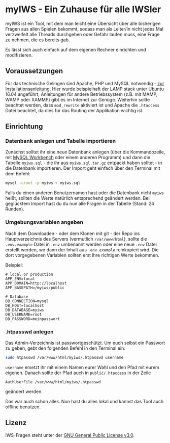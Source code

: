 # myIWS - Ein Zuhause für alle IWSler

myIWS ist ein Tool, mit dem man leicht eine Übersicht über alle bisherigen Fragen aus allen Spielen bekommt, sodass man als Leiter/in nicht jedes Mal verzweifelt alle Threads durchgehen oder Gefahr laufen muss, eine Frage zu nehmen, die es bereits gab.

Es lässt sich auch einfach auf dem eigenen Rechner einrichten und modifizieren.

## Voraussetzungen
Für das technische Gelingen sind Apache, PHP und MySQL notwendig - [zur Installationsanleitung](https://www.digitalocean.com/community/tutorials/how-to-install-linux-apache-mysql-php-lamp-stack-on-ubuntu-16-04). Hier wurde beispielhaft der LAMP stack unter Ubuntu 16.04 angeführt, Anleitungen für andere Betriebssystem (z.B. mit MAMP, WAMP oder XAMMP) gibt es im Internet zur Genüge.
Weiterhin sollte beachtet werden, dass `mod_rewrite` aktiviert ist und Apache die `.htaccess` Datei beachtet, da dies für das Routing der Applikation wichtig ist.

## Einrichtung
### Datenbank anlegen und Tabelle importieren
Zunächst solltet ihr eine neue Datenbank anlegen (über die Kommandozeile, mit [MySQL Workbench](https://www.mysql.com/de/products/workbench/) oder einem anderen Programm) und dann die Tabelle `myiws.sql` - die ihr aus `myiws.sql.tar.gz` entpackt haben solltet - in die Datenbank importieren. Der Import geht einfach über den Terminal mit dem Befehl:

```sh
mysql -uroot -p myiws < myiws.sql
```
Falls du einen anderen Benutzernamen hast oder die Datenbank nicht `myiws` heißt, sollten die Werte natürlich entsprechend geändert werden.
Bei geglücktem Import hast du du nun alle Fragen in der Tabelle (Stand: 24 Runden).


### Umgebungsvariablen angeben
Nach dem Downloaden - oder dem Klonen mit git - der Repo ins Hauptverzeichnis des Servers (vermutlich `/var/www/html`), sollte die `.env.example` Datei in `.env` umbenannt werden oder eine neue `.env` Datei erstellt werden, wo dann der Inhalt aus `.env.example` reinkopiert wird.
Die dort vorgegebenen Variablen sollten erst ihre richtigen Werte bekommen.

Beispiel:

```
# local or production
APP_ENV=local
APP_DOMAIN=http://localhost
APP_BASEPATH=/myiws/public

# Database
DB_CONNECTION=mysql
DB_HOST=localhost
DB_DATABASE=myiws
DB_USERNAME=root
DB_PASSWORD=meinpasswort
```

### .htpasswd anlegen

Das Admin-Verzeichnis ist passwortgeschützt. Um euch selbst ein Passwort zu geben, gebt den folgenden Befehl in den Terminal ein:

```sh
sudo htpasswd /var/www/html/myiws/.htpasswd username
```
`username` ersetzt ihr mit einem Namen eurer Wahl und den Pfad mit eurem eigenen.
Danach sollte der Pfad auch in `public/.htaccess` in der Zeile

```
AuthUserFile /var/www/html/myiws/.htpasswd
```

geändert werden.

Das war auch schon alles. Nun hast du alles lokal und kannst das Tool auch offline benutzen.

## Lizenz
IWS-Fragen steht unter der [GNU General Public License v3.0](https://www.gnu.org/licenses/gpl.html).
